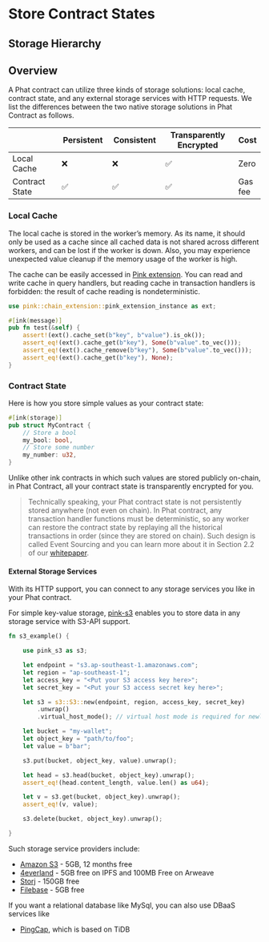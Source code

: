 # Store Contract States

## Storage Hierarchy

## Overview <a href="#overview" id="overview"></a>

A Phat contract can utilize three kinds of storage solutions: local cache, contract state, and any external storage services with HTTP requests. We list the differences between the two native storage solutions in Phat Contract as follows.

<table><thead><tr><th width="157"></th><th width="109">Persistent</th><th width="113">Consistent</th><th width="221">Transparently Encrypted</th><th>Cost</th></tr></thead><tbody><tr><td>Local Cache</td><td>❌</td><td>❌</td><td>✅</td><td>Zero</td></tr><tr><td>Contract State</td><td>✅</td><td>✅</td><td>✅</td><td>Gas fee</td></tr></tbody></table>

### Local Cache <a href="#local-cache" id="local-cache"></a>

The local cache is stored in the worker’s memory. As its name, it should only be used as a cache since all cached data is not shared across different workers, and can be lost if the worker is down. Also, you may experience unexpected value cleanup if the memory usage of the worker is high.

The cache can be easily accessed in [Pink extension](broken-reference). You can read and write cache in query handlers, but reading cache in transaction handlers is forbidden: the result of cache reading is nondeterministic.

```rust
use pink::chain_extension::pink_extension_instance as ext;

#[ink(message)]
pub fn test(&self) {
    assert!(ext().cache_set(b"key", b"value").is_ok());
    assert_eq!(ext().cache_get(b"key"), Some(b"value".to_vec()));
    assert_eq!(ext().cache_remove(b"key"), Some(b"value".to_vec()));
    assert_eq!(ext().cache_get(b"key"), None);
}
```

### Contract State <a href="#contract-state" id="contract-state"></a>

Here is how you store simple values as your contract state:

```rust
#[ink(storage)]
pub struct MyContract {
    // Store a bool
    my_bool: bool,
    // Store some number
    my_number: u32,
}
```

Unlike other ink contracts in which such values are stored publicly on-chain, in Phat Contract, all your contract state is transparently encrypted for you.

> Technically speaking, your Phat contract state is not persistently stored anywhere (not even on chain). In Phat contract, any transaction handler functions must be deterministic, so any worker can restore the contract state by replaying all the historical transactions in order (since they are stored on chain). Such design is called Event Sourcing and you can learn more about it in Section 2.2 of our [whitepaper](https://files.phala.network/phala-paper.pdf).

#### External Storage Services <a href="#external-storage-services" id="external-storage-services"></a>

With its HTTP support, you can connect to any storage services you like in your Phat contract.

For simple key-value storage, [pink-s3](https://crates.io/crates/pink-s3) enables you to store data in any storage service with S3-API support.

```rust
fn s3_example() {

    use pink_s3 as s3;

    let endpoint = "s3.ap-southeast-1.amazonaws.com";
    let region = "ap-southeast-1";
    let access_key = "<Put your S3 access key here>";
    let secret_key = "<Put your S3 access secret key here>";

    let s3 = s3::S3::new(endpoint, region, access_key, secret_key)
        .unwrap()
        .virtual_host_mode(); // virtual host mode is required for newly created AWS S3 buckets.

    let bucket = "my-wallet";
    let object_key = "path/to/foo";
    let value = b"bar";

    s3.put(bucket, object_key, value).unwrap();

    let head = s3.head(bucket, object_key).unwrap();
    assert_eq!(head.content_length, value.len() as u64);

    let v = s3.get(bucket, object_key).unwrap();
    assert_eq!(v, value);

    s3.delete(bucket, object_key).unwrap();

}
```

Such storage service providers include:

* [Amazon S3](https://aws.amazon.com/s3/) - 5GB, 12 months free
* [4everland](https://www.4everland.org/bucket/) - 5GB free on IPFS and 100MB Free on Arweave
* [Storj](https://www.storj.io/) - 150GB free
* [Filebase](https://filebase.com/) - 5GB free

If you want a relational database like MySql, you can also use DBaaS services like

* [PingCap](https://www.pingcap.com/), which is based on TiDB
